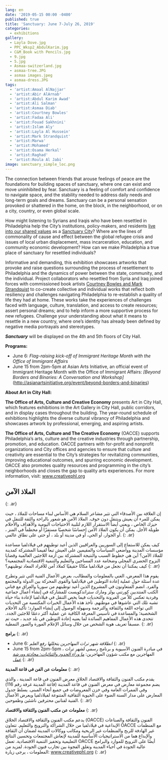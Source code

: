 ```yaml
---
lang: en
date: '2019-05-15 00:00 -0400'
published: true
title: 'Sanctuary: June 7-July 26, 2019'
categories:
  - exhibitions
gallery:
  - Layla Dove.jpg
  - PPC_Wksp2_AbdulKarim.jpg
  - C&M_Book with Pencils.jpg
  - 9.jpg
  - 5.jpg
  - Asmaa-switzerland.jpg
  - asmaa-tree.JPG
  - asmaa images.jpeg
  - asmaa-dress.JPG
tags:
  - 'artist:Amaal AlNajjar'
  - 'artist:Abir AlArnab'
  - 'artist:Abdul Karim Awad'
  - 'artist:Ali Salman'
  - 'artist:Asmaa Diab'
  - 'artist:Courtney Bowles'
  - 'artist:Fadaa Ali'
  - 'artist:Fouad Sakhnini'
  - 'artist:Islam Aly'
  - 'artist:Layla Al Hussein'
  - 'artist:Mark Strandquist'
  - 'artist:Marwa'
  - 'artist:Mohamed'
  - 'artist:Osama Herkal'
  - 'artist:Raghad'
  - 'artist:Roula Al Jabi'
image: sanctuary_simple_loc.png
---
```

The connection between friends that arouse feelings of peace are the foundations for building  spaces of sanctuary, where one can exist and move uninhibited by fear. Sanctuary is a feeling of comfort and confidence to navigate space, and the stability needed to address daily needs and long-term goals and dreams. Sanctuary can be a personal sensation provoked or shattered in the home, on the block, in the neighborhood, or on a city, country, or even global scale. 

How might listening to Syrians and Iraqis who have been resettled in Philadelphia help the City’s institutions, policy-makers, and residents [live into our shared values](https://www.reuters.com/article/us-usa-immigration-philadelphia/philadelphia-beats-us-appeal-in-sanctuary-city-case-idUSKCN1Q42BS) as a [Sanctuary City](https://generocity.org/philly/2017/12/07/sanctuary-cities-101-philadelphia-timeline-immigration/)? Where are the lines of commonality of cause and effect between the global refugee crisis and issues of local urban displacement, mass incarceration, education, and community economic development? How can we make Philadelphia a true place of sanctuary for resettled individuals? 

Informative and demanding, this exhibition showcases artworks that provoke and raise questions surrounding the process of resettlement to Philadelphia and the dynamics of power between the state, community, and the individual. Project collaborators who resettled from Syria and Iraq joined forces with commissioned book artists [Courtney Bowles and Mark Strandquist](http://peoplespaperco-op.weebly.com/) to co-create collective and individual works that reflect both resiliency and challenges navigating Philadelphia to re-establish a quality of life they had at home. These works take the experiences of challenges faced with language, culture, translation, and access to create resources; assert personal dreams; and to help inform a more supportive process for new refugees. Challenge your understanding about what it means to resettle in a new country, where one’s identity has already been defined by negative media portrayals and stereotypes.

**_Sanctuary_** will be displayed on the 4th and 5th floors of City Hall.

**Programs:**

- June 6: _Flag-raising kick-off of Immigrant Heritage Month with the Office of Immigrant Affairs_
- June 15 from 2pm-5pm at Asian Arts Initiative, an official event of Immigrant Heritage Month with the Office of Immigrant Affairs: _[Beyond Borders and Binaries: A Conversation and Workshop]_(http://asianartsinitiative.org/event/beyond-borders-and-binaries)


**About Art in City Hall:**

**The Office of Arts, Culture and Creative Economy** presents Art in City Hall, which features exhibitions in the Art Gallery in City Hall, public corridors, and in display cases throughout the building. The year-round schedule of exhibitions highlights the diverse cultural vibrancy of Philadelphia and showcases artwork by professional, emerging, and aspiring artists.

**The Office of Arts, Culture and The Creative Economy** (OACCE) supports Philadelphia’s arts, culture and the creative industries through partnership, promotion, and education. OACCE partners with for-profit and nonprofit organizations and City offices and agencies to ensure that culture and creativity are essential to the City’s strategies for revitalizing communities, improving educational outcomes, and spurring economic development. OACCE also promotes quality resources and programming in the city’s neighborhoods and closes the gap to quality arts experiences. For more information, visit: www.creativephl.org

## **الملاذ الآمن**
{: .ar}

إن العلاقة بين الأصدقاء التي تثير مشاعر السلام هي الأساس لبناء مساحات للملاذ ، حيث يمكن للمرء أن يعيش ويتنقل دون خوف. الملاذ الآمن هو شعور بالراحة والثقة للتنقل في حيزك الخاص ، ويعني أيضاً الاستقرار اللازم لتلبية الاحتياجات اليومية والأهداف والأحلام طويلة الأجل. يمكن أن يكون الملاذ الآمن إحساسًا شخصيًا مستفزًا أو محطماً في المنز ، أو الجوار، أو الحي، أو في مدينة أو بلد ، أو حتى على نطاق عالمي.
{: .ar}

 كيف يمكن للاستماع إلى السوريين والعراقيين الذين أعيد توطينهم في فيلادلفيا مساعدة مؤسسات المدينة وواضعي السياسات والمقيمين على العيش تبعاً لقيمنا المشتركة كمدينة للملاذ الآمن؟ أين هي خطوط السبب والنتيجة المشتركة بين أزمة اللاجئين العالمية وقضايا النزوح الحضري المحلي وضخامة عدد المساجين والتعليم والتنمية الاقتصادية المجتمعية؟ كيف يمكننا أن نجعل من فيلادلفيا مكانًا حقيقيًا كملاذ آمن للأفراد المعاد توطينهم؟ 
{: .ar}

 يقوم هذا المعرض، الغني بالمعلومات والمطالب، بعرض الأعمال الفنية التي تثير وتطرح عدة أسئلة حول عملية إعادة التوطين في فيلادلفيا والقوى المحركة بين الدولة والمجتمع والفرد. انضم المتعاونون في المشروع الذين أعيد توطينهم من سوريا والعراق مع فناني الكتب المنتدبين كورتني بولز ومارك ستراندكويست للمشاركة في إنشاء أعمال جماعية وفردية تعكس كلاً من المرونة والتحديات فيما يخص التنقل في فيلادلفيا لإعادة بناء حياة تشبه تلك التي عاشوها في موطنهم. تأخذ هذه الأعمال الخبرات المكتسبة من التحديات التي تواجه اللغة والثقافة والترجمة وسهولة الوصول إلى إنشاء الموارد؛ تأكيد الأحلام الشخصية؛ والمساعدة في تأسيس المعرفة الكافية عن عملية أكثر دعمًا للاجئين الجدد. تتحدى هذه الأعمال المفاهيم السائدة لما يعنيه إعادة التوطين في بلد جديد ، حيث تم مسبقاً تعريف هوية الشخص من خلال وسائل الإعلام المورة والصور النمطية. 
{: .ar}


**برامج**
{: .ar}

- June 6: _انطلاقة شهر تراث المهاجرين يتخللها رفع العلم_
{: .ar}
- June 15 from 2pm-5pm ، في مبادرة الفنون الآسيوية و برنامج رسمي لشهر تراث المهاجرين مع مكتب شؤون المهاجرين: [_ما وراء الحدود والثنائيات: محادثة وورشة عمل_](http://asianartsinitiative.org/event/beyond-borders-and-binaries)
{: .ar}


**معلومات عن الفن في قاعة المدينة**
{: .ar}

يقدم مكتب الفنون والثقافة والاقتصاد الخلاق معرض الفنون في قاعة المدينة ، والذي يضم مجموعة معارض في معرض الفنون في قاعة المدينة (قاعة المدينة غرفة رقم 116) وفي الممرات العامة وفي خزن المعروضات في جميع أنحاء المبنى. يسلط جدول المعارض على مدار السنة الضوء على الحيوية الثقافية المتنوعة لفيلادلفيا ويعرض الأعمال الفنية لفنانين محترفين ناشئين وطموحين.
{: .ar}


**معلومات عن مكتب الفنون والثقافة والاقتصاد**
{: .ar}

يدعم مكتب الفنون والثقافة والاقتصاد الخلاق (OACCE) الفنون والثقافة والصناعات الإبداعية في فيلادلفيا من خلال الشراكة والترويج والتعليم. تتعاون OACCE مع المنظمات غير الهادفة للربح والمنظمات غير الربحية ومكاتب ووكالات المدينة لضمان أن الثقافة والإبداع هما من الاستراتيجيات الأساسية للمدينة لإنعاش المجتمعات وتحسين النتائج التعليمية وتحفيز التنمية الاقتصادية. تعمل OACCE أيضًا على الترويج للموارد والبرامج عالية الجودة في أحياء المدينة وتغلق الفجوة بين تجارب فنون الجودة. لمزيد من المعلومات ، يرجى زيارة: www.creativephl.org
{: .ar}



